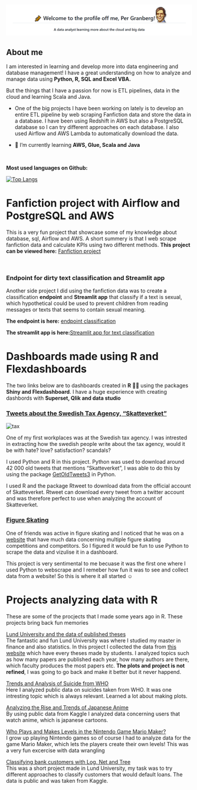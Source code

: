 

<!--
<h1 align="center">🎺 Welcome to the profile of me, Per Granberg! 🌞 
<h3 align="center">A data analyst learning more about the cloud and big data</h3>
</h1>
-->

![title](titleimage.png)

## About me


I am interested in learning and develop more into data engineering and database management! I have a great understanding on how to analyze and manage data using **Python, R, SQL and Excel VBA.**

But the things that I have a passion for now is ETL pipelines, data in the cloud and learning Scala and Java. 


- One of the big projects I have been working on lately is to develop an entire ETL pipeline by web scraping Fanfiction data and store the data in a database. I have been using Redshift in AWS but also a PostgreSQL database so I can try different approaches on each database. I also used Airflow and AWS Lambda to automatically download the data.



- 📖 I’m currently learning **AWS, Glue, Scala and Java**

[comment]: <> (Link for themes for stats: https://github.com/anuraghazra/github-readme-stats/blob/master/themes/README.md)
<!--- ![Anurag's GitHub stats](https://github-readme-stats.vercel.app/api?username=pergran1&show_icons=true&theme=radical) --->

<br>

**Most used languages on Github:**

[![Top Langs](https://github-readme-stats.vercel.app/api/top-langs/?username=pergran1&layout=compact)](https://github.com/pergran1/github-readme-stats)





# Fanfiction project with Airflow and PostgreSQL and AWS

This is a very fun project that showcase some of my knowledge about database, sql, Airflow and AWS. A short summery is that I web scrape fanfiction data and calculate KPIs using two different methods. 
**This project can be viewed here:** [Fanfiction project](https://github.com/pergran1/Airflow-fanfiction-get-data-and-KPIs)

<br>

### Endpoint for dirty text classification and Streamlit app

Another side project I did using the fanfiction data was to create a classification **endpoint** and **Streamlit app** that classify if a text is sexual, which hypothetical could be used to prevent children from reading messages or texts that seems to contain sexual meaning.


**The endpoint is here:** [endpoint classification](https://dirty-text-classification.herokuapp.com/docs#/)

**The streamlit app is here:**[Streamlit app for text classification](https://pergran1-streamlit-app-for-text-classification-app-8asu6b.streamlitapp.com/)




# Dashboards made using R and Flexdashboards

The two links below are to dashboards created in **R** 👨‍💻 using the packages **Shiny and Flexdashboard**. I have a huge experience with creating dashbords with **Superset, Qlik and data studio**

### [Tweets about the Swedish Tax Agency, “Skatteverket”](https://pergranberg.shinyapps.io/skvtwitter1/)
![tax](skvtweets.gif)

One of my first workplaces was at the Swedish tax agency. I was intrested in extracting how the swedish people write about the tax agency, would it be with hate? love? satisfaction? scandals? 

I used Python and R in this project. Python was used to download around 42 000 old tweets that mentions “Skatteverket”, I was able to do this by using the package [GetOldTweets3](https://pypi.org/project/GetOldTweets3/) in Python.

I used R and the package Rtweet to download data from the official account of Skatteverket. Rtweet can download every tweet from a twitter account and was therefore perfect to use when analyzing the account of Skatteverket.

### [Figure Skating](https://pergranberg.shinyapps.io/testarskate/)
<!---  ![figuregif](skatinggif.gif) --->

One of friends was active in figure skating and I noticed that he was on a [website](http://www.rinkresults.com/list-skaters) that have much data concerning multiple figure skating competitions and competitors. So I figured it would be fun to use Python to scrape the data and vizulise it in a dashboard. 

This project is very sentimental to me becuase it was the first one where I used Python to webscrape and I remeber how fun it was to see and collect data from a website! So this is where it all started ☺️


# Projects analyzing data with **R**
These are some of the procjects that I made some years ago in R. These projects bring back fun memories 

[Lund University and the data of published theses](https://pergranberg.netlify.app/post/lund/)<br> 
The fantastic and fun Lund University was where I studied my master in finance and also statistics. In this project I collected the data from [this website](https://lup.lub.lu.se/student-papers/search/student-papers/search/publication?limit=10&sort=year.desc) which have every theses made by students. I analyzed topics such as how many papers are published each year, how many authors are there, which faculty produces the most papers etc. **The plots and project is not refined**, I was going to go back and make it better but it never happend.


[Trends and Analysis of Suicide from WHO](https://pergranberg.netlify.app/post/suicidedata/) <br>
Here I analyzed public data on suicides taken from WHO. It was one intresting topic which is always relevant. Learned a lot about making plots. 

[Analyzing the Rise and Trends of Japanese Anime](https://pergranberg.netlify.app/post/anime/) <br>
By using public data from Kaggle I analyzed data concerning users that watch anime, which is japanese cartoons. 

[Who Plays and Makes Levels in the Nintendo Game Mario Maker?](https://pergranberg.netlify.app/post/mario-maker-analysis/) <br>
I grow up playing Nintendo games so of course I had to analyze data for the game Mario Maker, which lets the players create their own levels! This was a very fun excercise with data wrangling

[Classifying bank customers with Log, Net and Tree](https://pergranberg.netlify.app/post/bankmarketing/) <br>
This was a short project made in Lund University, my task was to try different approaches to classify customers that would default loans. The data is public and was taken from Kaggle. 
